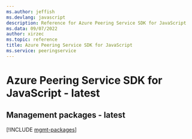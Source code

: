 ```yaml
---
ms.author: jeffish
ms.devlang: javascript
description: Reference for Azure Peering Service SDK for JavaScript
ms.data: 09/07/2022
author: xirzec
ms.topic: reference
title: Azure Peering Service SDK for JavaScript
ms.service: peeringservice
---
```

# Azure Peering Service SDK for JavaScript - latest

## Management packages - latest
[!INCLUDE [mgmt-packages](peering-service-mgmt-index.md)]